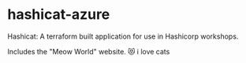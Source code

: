 # hashicat-azure
Hashicat: A terraform built application for use in Hashicorp workshops.

Includes the "Meow World" website. 😻
i love cats